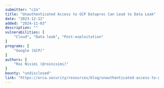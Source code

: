 ```yaml
---
submitter: "c2a"
title: "Unauthenticated Access to GCP Dataproc Can Lead to Data Leak"
date: "2023-12-12"
added: "2024-11-03"
description: ""
vulnerabilities: [
    "Cloud", "Data leak", "Post-exploitation"
]
programs: [
    "Google (GCP)"
]
authors: [
    "Roi Nisimi (@roinisimi)"
]
bounty: "undisclosed"
link: "https://orca.security/resources/blog/unauthenticated-access-to-google-cloud-dataproc/"
---
```




